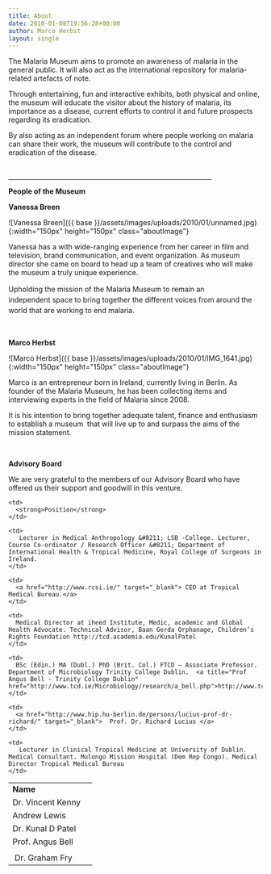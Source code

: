 ```yaml
---
title: About
date: 2010-01-08T19:56:28+00:00
author: Marco Herbst
layout: single
---
```

The Malaria Museum aims to promote an awareness of malaria in the general public. It will also act as the international repository for malaria-related artefacts of note.

Through entertaining, fun and interactive exhibits, both physical and online, the museum will educate the visitor about the history of malaria, its importance as a disease, current efforts to control it and future prospects regarding its eradication.

By also acting as an independent forum where people working on malaria can share their work, the museum will contribute to the control and eradication of the disease.

&nbsp;

<hr width="80%" />

**People of the Museum**

**Vanessa Breen**

![Vanessa Breen]({{ base }}/assets/images/uploads/2010/01/unnamed.jpg){:width="150px" height="150px" class="aboutImage"}

Vanessa has a with wide-ranging experience from her career in film and television, brand communication, and event organization. As museum director she came on board to head up a team of creatives who will make the museum a truly unique experience.

<span style="line-height: 1.5em;">Upholding the mission of the Malaria Museum to remain an independent space to bring together the different voices from around the world that are working to end malaria.</span>

&nbsp;


**Marco Herbst**


![Marco Herbst]({{ base }}/assets/images/uploads/2010/01/IMG_1641.jpg){:width="150px" height="150px"  class="aboutImage"}

Marco is an entrepreneur born in Ireland, currently living in Berlin. As founder of the Malaria Museum, he has been collecting items and interviewing experts in the field of Malaria since 2008.

It is his intention to bring together adequate talent, finance and enthusiasm to establish a museum  that will live up to and surpass the aims of the mission statement.

&nbsp;

**Advisory Board**

We are very grateful to the members of our Advisory Board who have offered us their support and goodwill in this venture.

<table width="100%" border="0" bgcolor="">
  <tr>
    <td width="150">
      <strong>Name</strong>
    </td>
    
    <td>
      <strong>Position</strong>
    </td>
  </tr>
  
  <tr>
    <td>
      Dr. Vincent Kenny
    </td>
    
    <td>
       Lecturer in Medical Anthropology &#8211; LSB -College. Lecturer, Course Co-ordinator / Research Officer &#8211; Department of International Health & Tropical Medicine, Royal College of Surgeons in Ireland.
    </td>
  </tr>
  
  <tr>
    <td>
      Andrew Lewis
    </td>
    
    <td>
      <a href="http://www.rcsi.ie/" target="_blank"> CEO at Tropical Medical Bureau.</a>
    </td>
  </tr>
  
  <tr>
    <td>
      Dr. Kunal D Patel
    </td>
    
    <td>
      Medical Director at iheed Institute, Medic, academic and Global Health Advocate. Technical Advisor, Baan Gerda Orphanage, Children’s Rights Foundation http://tcd.academia.edu/KunalPatel
    </td>
  </tr>
  
  <tr>
    <td>
      Prof. Angus Bell
    </td>
    
    <td>
      BSc (Edin.) MA (Dubl.) PhD (Brit. Col.) FTCD – Associate Professor. Department of Microbiology Trinity College Dublin.  <a title="Prof Angus Bell - Trinity College Dublin" href="http://www.tcd.ie/Microbiology/research/a_bell.php">http://www.tcd.ie/Microbiology/research/a_bell.php</a>
    </td>
  </tr>
  
  <tr>
    <td>
    </td>
    
    <td>
      <a href="http://www.hip.hu-berlin.de/persons/lucius-prof-dr-richard/" target="_blank">  Prof. Dr. Richard Lucius </a>
    </td>
  </tr>
  
  <tr>
    <td>
       Dr. Graham Fry
    </td>
    
    <td>
       Lecturer in Clinical Tropical Medicine at University of Dublin. Medical Consultant. Mulongo Mission Hospital (Dem Rep Congo). Medical Director Tropical Medical Bureau
    </td>
  </tr>
</table>

&nbsp;